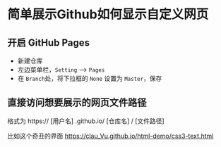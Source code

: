 # 简单展示Github如何显示自定义网页

## 开启 GitHub Pages
- 新建仓库
- 左边菜单栏，`Setting` --> `Pages`
- 在 `Branch`处，将下拉框的 `None` 设置为 `Master`，保存

## 直接访问想要展示的网页文件路径

格式为 https:// [用户名] .github.io/ [仓库名] / [文件路径] 

比如这个奇丑的界面 https://clau_Vu.github.io/html-demo/css3-text.html
